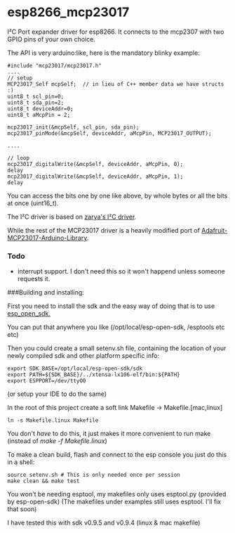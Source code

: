 # esp8266_mcp23017

I²C Port expander driver for esp8266. It connects to the mcp2307 with two GPIO pins of your own choice.

The API is very arduino:like, here is the mandatory blinky example:
```
#include "mcp23017/mcp23017.h"
....
// setup
MCP23017_Self mcpSelf;  // in lieu of C++ member data we have structs :)
uint8_t scl_pin=0;
uint8_t sda_pin=2;
uint8_t deviceAddr=0;
uint8_t aMcpPin = 2;

mcp23017_init(&mcpSelf, scl_pin, sda_pin);
mcp23017_pinMode(&mcpSelf, deviceAddr, aMcpPin, MCP23017_OUTPUT);

....

// loop
mcp23017_digitalWrite(&mcpSelf, deviceAddr, aMcpPin, 0);
delay
mcp23017_digitalWrite(&mcpSelf, deviceAddr, aMcpPin, 1);
delay
  ```
  
You can access the bits one by one like above, by whole bytes or all the bits at once (uint16_t).

The I²C driver is based on [zarya's I²C driver](https://github.com/zarya/esp8266_i2c_driver).

While the rest of the MCP23017 driver is a heavily modified port of [Adafruit-MCP23017-Arduino-Library](https://github.com/adafruit/Adafruit-MCP23017-Arduino-Library).

### Todo

* interrupt support. I don't need this so it won't happend unless someone requests it.


###Building and installing:

First you need to install the sdk and the easy way of doing that is to use [esp_open_sdk.](https://github.com/pfalcon/esp-open-sdk)

You can put that anywhere you like (/opt/local/esp-open-sdk, /esptools etc etc)

Then you could create a small setenv.sh file, containing the location of your newly compiled sdk and other platform specific info:
```
export SDK_BASE=/opt/local/esp-open-sdk/sdk
export PATH=${SDK_BASE}/../xtensa-lx106-elf/bin:${PATH}
export ESPPORT=/dev/ttyO0  
```
(or setup your IDE to do the same)

In the root of this project create a soft link Makefile -> Makefile.[mac,linux]
```
ln -s Makefile.linux Makefile
```
You don't *have* to do this, it just makes it more convenient to run make (instead of *make -f Makefile.linux*)

To make a clean build, flash and connect to the esp console you just do this in a shell:
```
source setenv.sh # This is only needed once per session
make clean && make test
```

You won't be needing esptool, my makefiles only uses esptool.py (provided by esp-open-sdk)
(The makefiles under examples still uses esptool. I'll fix that soon)

I have tested this with sdk v0.9.5 and v0.9.4 (linux & mac makefile)
